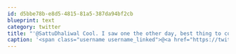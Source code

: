 ```yaml
---
id: d5bbe78b-e8d5-4815-81a5-387da94bf2cb
blueprint: text
category: twitter
title: "'@SattuDhaliwal Cool. I saw one the other day, best thing to come from RIM in a long time."
caption: '<span class="username username_linked">@<a href="https://twitter.com/SattuDhaliwal" title="Sattu Dhaliwal">SattuDhaliwal</a></span> Cool. I saw one the other day, best thing to come from RIM in a long time.'
---
```


